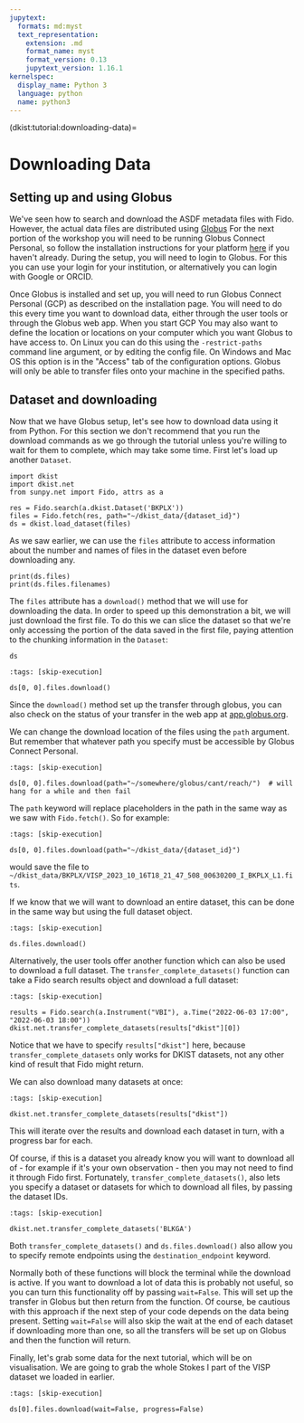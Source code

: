 ```yaml
---
jupytext:
  formats: md:myst
  text_representation:
    extension: .md
    format_name: myst
    format_version: 0.13
    jupytext_version: 1.16.1
kernelspec:
  display_name: Python 3
  language: python
  name: python3
---
```


(dkist:tutorial:downloading-data)=
# Downloading Data

## Setting up and using Globus

We've seen how to search and download the ASDF metadata files with Fido.
However, the actual data files are distributed using [Globus](https://www.globus.org/data-transfer)
For the next portion of the workshop you will need to be running Globus Connect Personal, so follow the installation instructions for your platform [here](https://www.globus.org/globus-connect-personal) if you haven't already.
During the setup, you will need to login to Globus.
For this you can use your login for your institution, or alternatively you can login with Google or ORCID.

Once Globus is installed and set up, you will need to run Globus Connect Personal (GCP) as described on the installation page.
You will need to do this every time you want to download data, either through the user tools or through the Globus web app.
When you start GCP You may also want to define the location or locations on your computer which you want Globus to have access to.
On Linux you can do this using the `-restrict-paths` command line argument, or by editing the config file.
On Windows and Mac OS this option is in the "Access" tab of the configuration options.
Globus will only be able to transfer files onto your machine in the specified paths.

## Dataset and downloading

Now that we have Globus setup, let's see how to download data using it from Python.
For this section we don't recommend that you run the download commands as we go through the tutorial unless you're willing to wait for them to complete, which may take some time.
First let's load up another `Dataset`.

```{code-cell} ipython
import dkist
import dkist.net
from sunpy.net import Fido, attrs as a

res = Fido.search(a.dkist.Dataset('BKPLX'))
files = Fido.fetch(res, path="~/dkist_data/{dataset_id}")
ds = dkist.load_dataset(files)
```

As we saw earlier, we can use the `files` attribute to access information about the number and names of files in the dataset even before downloading any.

```{code-cell} ipython
print(ds.files)
print(ds.files.filenames)
```

The `files` attribute has a `download()` method that we will use for downloading the data.
In order to speed up this demonstration a bit, we will just download the first file.
To do this we can slice the dataset so that we're only accessing the portion of the data saved in the first file, paying attention to the chunking information in the `Dataset`:

```{code-cell} ipython
ds
```

```{code-cell} ipython3
:tags: [skip-execution]

ds[0, 0].files.download()
```

Since the `download()` method set up the transfer through globus, you can also check on the status of your transfer in the web app at [app.globus.org](https://app.globus.org).

We can change the download location of the files using the `path` argument.
But remember that whatever path you specify must be accessible by Globus Connect Personal.

```{code-cell} ipython3
:tags: [skip-execution]

ds[0, 0].files.download(path="~/somewhere/globus/cant/reach/")  # will hang for a while and then fail
```

The `path` keyword will replace placeholders in the path in the same way as we saw with `Fido.fetch()`.
So for example:

```{code-cell} ipython3
:tags: [skip-execution]

ds[0, 0].files.download(path="~/dkist_data/{dataset_id}")
```

would save the file to `~/dkist_data/BKPLX/VISP_2023_10_16T18_21_47_508_00630200_I_BKPLX_L1.fits`.

If we know that we will want to download an entire dataset, this can be done in the same way but using the full dataset object.

```{code-cell} ipython3
:tags: [skip-execution]

ds.files.download()
```

Alternatively, the user tools offer another function which can also be used to download a full dataset.
The `transfer_complete_datasets()` function can take a Fido search results object and download a full dataset:

```{code-cell} ipython3
:tags: [skip-execution]

results = Fido.search(a.Instrument("VBI"), a.Time("2022-06-03 17:00", "2022-06-03 18:00"))
dkist.net.transfer_complete_datasets(results["dkist"][0])
```

Notice that we have to specify `results["dkist"]` here, because `transfer_complete_datasets` only works for DKIST datasets, not any other kind of result that Fido might return.

We can also download many datasets at once:

```{code-cell} ipython3
:tags: [skip-execution]

dkist.net.transfer_complete_datasets(results["dkist"])
```

This will iterate over the results and download each dataset in turn, with a progress bar for each.

Of course, if this is a dataset you already know you will want to download all of - for example if it's your own observation - then you may not need to find it through Fido first.
Fortunately, `transfer_complete_datasets()`, also lets you specify a dataset or datasets for which to download all files, by passing the dataset IDs.

```{code-cell} ipython3
:tags: [skip-execution]

dkist.net.transfer_complete_datasets('BLKGA')
```

Both `transfer_complete_datasets()` and `ds.files.download()` also allow you to specify remote endpoints using the `destination_endpoint` keyword.

Normally both of these functions will block the terminal while the download is active.
If you want to download a lot of data this is probably not useful, so you can turn this functionality off by passing `wait=False`.
This will set up the transfer in Globus but then return from the function.
Of course, be cautious with this approach if the next step of your code depends on the data being present.
Setting `wait=False` will also skip the wait at the end of each dataset if downloading more than one, so all the transfers will be set up on Globus and then the function will return.

Finally, let's grab some data for the next tutorial, which will be on visualisation.
We are going to grab the whole Stokes I part of the VISP dataset we loaded in earlier.

```{code-cell} ipython3
:tags: [skip-execution]

ds[0].files.download(wait=False, progress=False)
```
